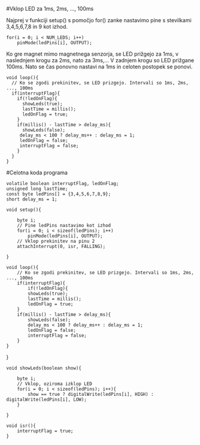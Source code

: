 #Vklop LED za 1ms, 2ms, ..., 100ms

Najprej v funkciji setup() s pomočjo for() zanke nastavimo pine s stevilkami 3,4,5,6,7,8 in 9 kot izhod.

    for(i = 0; i < NUM_LEDS; i++)
        pinMode(ledPins[i], OUTPUT);
        
Ko gre magnet mimo magnetnega senzorja, se LED prižgejo za 1ms, v naslednjem krogu za 2ms, nato za 3ms,... V zadnjem krogu so LED prižgane 100ms. Nato se čas ponovno nastavi na 1ms in celoten postopek se ponovi.

    void loop(){
      // Ko se zgodi prekinitev, se LED prizgejo. Intervali so 1ms, 2ms, ..., 100ms
      if(interruptFlag){
        if(!ledOnFlag){
          showLeds(true);
          lastTime = millis();
          ledOnFlag = true;
        }
        if(millis() - lastTime > delay_ms){
          showLeds(false);
         delay_ms < 100 ? delay_ms++ : delay_ms = 1;
         ledOnFlag = false;
         interruptFlag = false;
        }
      }
    }
#Celotna koda programa

    volatile boolean interruptFlag, ledOnFlag;
    unsigned long lastTime;
    const byte ledPins[] = {3,4,5,6,7,8,9};
    short delay_ms = 1;

    void setup(){

        byte i;
        // Pine ledPins nastavimo kot izhod
        for(i = 0; i < sizeof(ledPins); i++)
            pinMode(ledPins[i], OUTPUT);
        // Vklop prekinitev na pinu 2
        attachInterrupt(0, isr, FALLING);
  
    }

    void loop(){
        // Ko se zgodi prekinitev, se LED prizgejo. Intervali so 1ms, 2ms, ..., 100ms
        if(interruptFlag){
            if(!ledOnFlag){
            showLeds(true);
            lastTime = millis();
            ledOnFlag = true;
        }
        if(millis() - lastTime > delay_ms){
            showLeds(false);
            delay_ms < 100 ? delay_ms++ : delay_ms = 1;
            ledOnFlag = false;
            interruptFlag = false;
        }
    }
}

    void showLeds(boolean show){
  
        byte i;
        // Vklop, oziroma izklop LED
        for(i = 0; i < sizeof(ledPins); i++){
            show == true ? digitalWrite(ledPins[i], HIGH) : digitalWrite(ledPins[i], LOW);
        }
  
    }

    void isr(){
        interruptFlag = true;
    }
